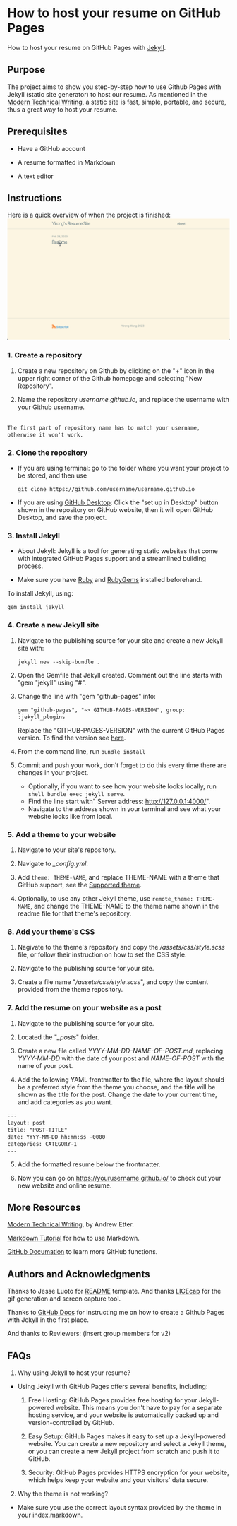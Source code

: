 # How to host your resume on GitHub Pages

How to host your resume on GitHub Pages with [Jekyll](https://jekyllrb.com/).

## Purpose

The project aims to show you step-by-step how to use Github Pages with Jekyll (static site generator) to host our resume. As mentioned in the [Modern Technical Writing](https://www.amazon.ca/Modern-Technical-Writing-Introduction-Documentation-ebook/dp/B01A2QL9SS), a static site is fast, simple, portable, and secure, thus a great way to host your resume.

  
## Prerequisites

* Have a GitHub account

* A resume formatted in Markdown

* A text editor

  

## Instructions
Here is a quick overview of when the project is finished:
![](https://github.com/YWYirong/YWYirong.github.io/blob/main/resume.gif)

### 1. Create a repository

1. Create a new repository on Github by clicking on the "+" icon in the upper right corner of the Github homepage and selecting "New Repository". 

2. Name the repository *username.github.io*, and replace the username with your Github username.
```

The first part of repository name has to match your username, otherwise it won't work.
```

### 2. Clone the repository
* If you are using terminal: go to the folder where you want your project to be stored, and then use 
	```shell
	git clone https://github.com/username/username.github.io
	```
* If you are using [GitHub Desktop](https://desktop.github.com/): Click the "set up in Desktop" button shown in the repository on GitHub website, then it will open GitHub Desktop, and save the project.

### 3. Install Jekyll
* About Jekyll: Jekyll is a tool for generating static websites that come with integrated GitHub Pages support and a streamlined building process.

* Make sure you have [Ruby](https://www.ruby-lang.org/en/downloads/) and [RubyGems](https://rubygems.org/pages/download) installed beforehand.

To install Jekyll, using:
```shell
gem install jekyll
```

### 4. Create a new Jekyll site
1. Navigate to the publishing source for your site and create a new Jekyll site with:
	```shell
	jekyll new --skip-bundle .
	```
	
2. Open the Gemfile that Jekyll created. Comment out the line starts with "gem "jekyll" using "#".

3. Change the line with "gem "github-pages" into:
	```shell
	gem "github-pages", "~> GITHUB-PAGES-VERSION", group: 	:jekyll_plugins
	```
	Replace the "GITHUB-PAGES-VERSION" with the current GitHub Pages version. To find the version see [here](https://pages.github.com/versions/).

4. From the command line, run `bundle install`

5. Commit and push your work, don't forget to do this every time there are changes in your project.
	* Optionally, if you want to see how your website looks locally, run `shell bundle exec jekyll serve`.
	* Find the line start with"
Server address: http://127.0.0.1:4000/".
	* Navigate to the address shown in your terminal and see what your website looks like from local.


### 5. Add a theme to your website
1. Navigate to your site's repository.

2. Navigate to  *_config.yml*.

3.  Add `theme: THEME-NAME`, and replace THEME-NAME with a theme that GitHub support, see the [Supported theme](https://pages.github.com/themes/).

4. Optionally, to use any other Jekyll theme, use `remote_theme: THEME-NAME`, and change the THEME-NAME to the theme name shown in the readme file for that theme's repository.


### 6. Add your theme's CSS
1. Nagivate to the theme's repository and copy the *_/assets/css/style.scss_* file, or follow their instruction on how to set the CSS style. 

2. Navigate to the publishing source for your site.

3. Create a file name "*_/assets/css/style.scss_*", and copy the content provided from the theme repository.

### 7. Add the resume on your website as a post
1. Navigate to the publishing source for your site.

2. Located the "*_posts*" folder.

3.  Create a new file called  *YYYY-MM-DD-NAME-OF-POST.md*, replacing  *YYYY-MM-DD*  with the date of your post and  *NAME-OF-POST*  with the name of your post.

4. Add the following YAML frontmatter to the file, where the layout should be a preferred style from the theme you choose, and the title will be shown as the title for the post. Change the date to your current time, and add categories as you want.
```shell
---
layout: post
title: "POST-TITLE"
date: YYYY-MM-DD hh:mm:ss -0000
categories: CATEGORY-1
---
```

5. Add the formatted resume below the frontmatter.

6. Now you can go on https://yourusername.github.io/ to check out your new website and online resume.


## More Resources
[Modern Technical Writing](https://www.amazon.ca/Modern-Technical-Writing-Introduction-Documentation-ebook/dp/B01A2QL9SS), by Andrew Etter.

[Markdown Tutorial](https://www.markdowntutorial.com/) for how to use Markdown.

[GitHub Documation](https://docs.github.com/en) to learn more GitHub functions.

  
  

## Authors and Acknowledgments
Thanks to Jesse Luoto for [README](https://github.com/jehna/readme-best-practices) template. And thanks [LICEcap](https://www.cockos.com/licecap/) for the gif generation and screen capture tool.

Thanks to [GitHub Docs](https://docs.github.com/en/pages/getting-started-with-github-pages/creating-a-github-pages-site) for instructing me on how to create a Github Pages with Jekyll in the first place.

And thanks to Reviewers:
(insert group members for v2)


  

## FAQs

1. Why using Jekyll to host your resume?

* Using Jekyll with GitHub Pages offers several benefits, including:

	1.  Free Hosting: GitHub Pages provides free hosting for your Jekyll-powered website. This means you don't have to pay for a separate hosting service, and your website is automatically backed up and version-controlled by GitHub.
	
	3.  Easy Setup: GitHub Pages makes it easy to set up a Jekyll-powered website. You can create a new repository and select a Jekyll theme, or you can create a new Jekyll project from scratch and push it to GitHub.
	
	4.  Security: GitHub Pages provides HTTPS encryption for your website, which helps keep your website and your visitors' data secure.


2. Why the theme is not working?
* Make sure you use the correct layout syntax provided by the theme in your index.markdown.




